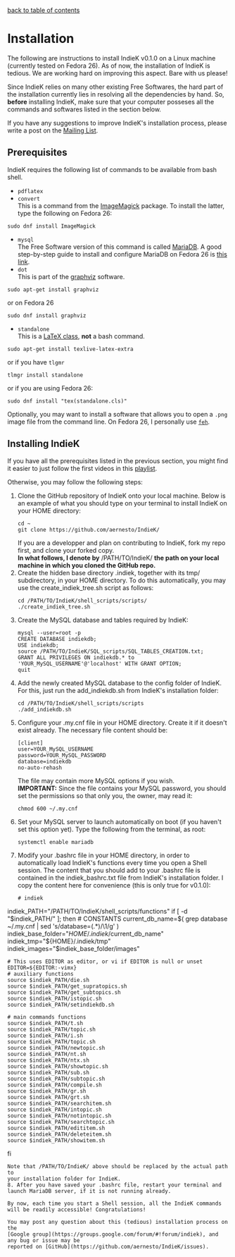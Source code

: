 [back to table of contents](/index.md)
# Installation
The following are instructions to install IndieK v0.1.0 on a Linux machine (currently tested on Fedora 26).
As of now, the installation of IndieK is tedious. We are working hard on improving this aspect. Bare with us please!

Since IndieK relies on many other existing Free Softwares, the hard part of the installation currently lies in resolving all the dependencies by hand. So, **before** installing IndieK, make sure that your computer posseses all the commands and softwares listed in the section below.

If you have any suggestions to improve IndieK's installation process, please write a post on the [Mailing List](https://groups.google.com/forum/#!forum/indiek).

## Prerequisites

IndieK requires the following list of commands to be available from bash shell. 
- `pdflatex` 
- `convert`   
This is a command from the [ImageMagick](https://www.imagemagick.org/script/index.php) package. To install the latter, type the following on Fedora 26:
```
sudo dnf install ImageMagick
```
- `mysql`  
The Free Software version of this command is called [MariaDB](https://fedoraproject.org/wiki/MariaDB).
A good step-by-step guide to install and configure MariaDB on Fedora 26 is [this
link](https://fedoraproject.org/wiki/MariaDB).
- `dot`  
This is part of the [graphviz](http://www.graphviz.org/) software.
```
sudo apt-get install graphviz
```
or on Fedora 26  
```
sudo dnf install graphviz
```

- `standalone`   
This is a [LaTeX class](https://www.ctan.org/pkg/standalone?lang=en), **not** a bash command.
```
sudo apt-get install texlive-latex-extra
```
or if you have `tlgmr`  
```
tlmgr install standalone
```
or if you are using Fedora 26:
```
sudo dnf install "tex(standalone.cls)"
```

Optionally, you may want to install a software that allows you to open a `.png` image file from the command line.
On Fedora 26, I personally use [`feh`](https://feh.finalrewind.org/).

## Installing IndieK
If you have all the prerequisites listed in the previous section, you might find it easier to just follow the first videos in this [playlist](https://www.youtube.com/watch?v=XSA4KEFhVLk&list=PLJhmxsk-_V30bt1XSgXav3dLp0qyEegnD).

Otherwise, you may follow the following steps:  
1. Clone the GitHub repository of IndieK onto your local machine. Below is an
   example of what you should type on your terminal to install IndieK on your
   HOME directory:  
   ```  
   cd ~  
   git clone https://github.com/aernesto/IndieK/  
   ```  
   If you are a developper and plan on contributing to IndieK, fork my repo first, and clone your
   forked copy.  
   **In what follows, I denote by** /PATH/TO/IndieK/ **the path on your local
   machine in which you cloned the GitHub repo.**
2. Create the hidden base directory .indiek, together with its tmp/
   subdirectory, in your HOME directory. To do this automatically, you may use
   the create_indiek_tree.sh script as follows:  
   ```  
   cd /PATH/TO/IndieK/shell_scripts/scripts/  
   ./create_indiek_tree.sh
   ``` 
3. Create the MySQL database and tables required by IndieK:  
   ```  
   mysql --user=root -p
   CREATE DATABASE indiekdb;
   USE indiekdb;
   source /PATH/TO/IndieK/SQL_scripts/SQL_TABLES_CREATION.txt;
   GRANT ALL PRIVILEGES ON indiekdb.* to 'YOUR_MySQL_USERNAME'@'localhost' WITH GRANT OPTION;
   quit
   ```  
4. Add the newly created MySQL database to the config folder of IndieK. For
   this, just run the add_indiekdb.sh from IndieK's installation folder:  
   ```
   cd /PATH/TO/IndieK/shell_scripts/scripts
   ./add_indiekdb.sh  
   ```  
5. Configure your .my.cnf file in your HOME directory. Create it if it doesn't
   exist already. The necessary file content should be:  
   ```
   [client]
   user=YOUR_MySQL_USERNAME
   password=YOUR_MySQL_PASSWORD
   database=indiekdb
   no-auto-rehash
   ```  
   The file may contain more MySQL options if you wish.  
   **IMPORTANT:** Since the file contains your MySQL password, you should set
   the permissions so that only you, the owner, may read it:  
   ```  
   chmod 600 ~/.my.cnf
   ```  
7. Set your MySQL server to launch automatically on boot (if you haven't set
   this option yet). Type the following from the terminal, as root:  
   ```  
   systemctl enable mariadb
   ```
8. Modify your .bashrc file in your HOME directory, in order to automatically
   load IndieK's functions every time you open a Shell session. The content
   that you should add to your .bashrc file is contained in the
   indiek_bashrc.txt file from IndieK's installation folder. I copy the
   content here for convenience (this is only true for v0.1.0):
   ```  
   # indiek
indiek_PATH="/PATH/TO/IndieK/shell_scripts/functions"
if [ -d "$indiek_PATH/" ]; then
    # CONSTANTS
    current_db_name=$( grep database ~/.my.cnf | sed 's/database=\(.*\)/\1/g' )
    indiek_base_folder="${HOME}/.indiek/$current_db_name"
    indiek_tmp="${HOME}/.indiek/tmp"
    indiek_images="$indiek_base_folder/images"

    # This uses EDITOR as editor, or vi if EDITOR is null or unset
    EDITOR=${EDITOR:-vimx}
    # auxiliary functions
    source $indiek_PATH/die.sh
    source $indiek_PATH/get_supratopics.sh
    source $indiek_PATH/get_subtopics.sh
    source $indiek_PATH/istopic.sh
    source $indiek_PATH/setindiekdb.sh

    # main commands functions
    source $indiek_PATH/t.sh
    source $indiek_PATH/topic.sh
    source $indiek_PATH/i.sh
    source $indiek_PATH/topic.sh
    source $indiek_PATH/newtopic.sh
    source $indiek_PATH/nt.sh
    source $indiek_PATH/ntx.sh
    source $indiek_PATH/showtopic.sh
    source $indiek_PATH/sub.sh
    source $indiek_PATH/subtopic.sh
    source $indiek_PATH/compile.sh
    source $indiek_PATH/gr.sh
    source $indiek_PATH/grt.sh
    source $indiek_PATH/searchitem.sh
    source $indiek_PATH/intopic.sh
    source $indiek_PATH/notintopic.sh
    source $indiek_PATH/searchtopic.sh
    source $indiek_PATH/edititem.sh
    source $indiek_PATH/deleteitem.sh
    source $indiek_PATH/showitem.sh
fi
   ```  
   Note that /PATH/TO/IndieK/ above should be replaced by the actual path to
   your installation folder for IndieK.  
8. After you have saved your .bashrc file, restart your terminal and launch MariaDB server, if it is not running already. 

By now, each time you start a Shell session, all the IndieK commands will be readily accessible! Congratulations!

You may post any question about this (tedious) installation process on the
[Google group](https://groups.google.com/forum/#!forum/indiek), and any bug or issue may be
reported on [GitHub](https://github.com/aernesto/IndieK/issues).
